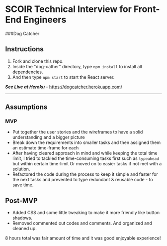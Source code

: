 # SCOIR Technical Interview for Front-End Engineers
###Dog Catcher

## Instructions
1. Fork and clone this repo.
1. Inside the "dog-cather" directory, type ```npm install``` to install all dependencies.
1. And then type ```npm start``` to start the React server.

***See Live at Heroku*** - https://dogcatcher.herokuapp.com/ 

---
## Assumptions

### MVP
- Put together the user stories and the wireframes to have a solid understanding and a bigger picture
- Break down the requirements into smaller tasks and then assigned them an estimate time-frame for each
- After having cleared approach in mind and while keeping the total time limit, I tried to tackled the time-consuming tasks first such as `typeahead` but within certain time-limit Or moved on to easier tasks if not met with a solution. 
- Refactored the code during the process to keep it simple and faster for the next tasks and prevented to type redundant & reusable code - to save time.


## Post-MVP
- Added CSS and some little tweaking to make it more friendly like button shadows.
- Removed commented out codes and comments. And organized and cleaned up.


8 hours total was fair amount of time and it was good enjoyable experience!








